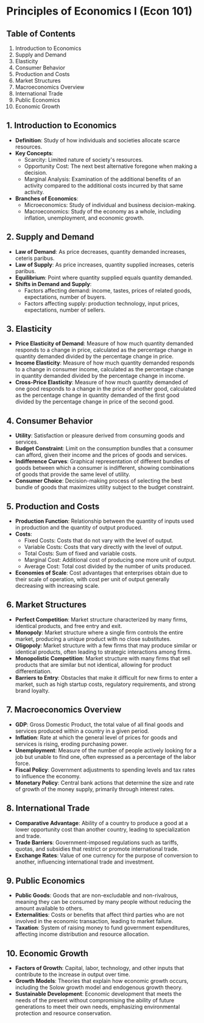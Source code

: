 # Principles of Economics I (Econ 101)

## Table of Contents
1. Introduction to Economics
2. Supply and Demand
3. Elasticity
4. Consumer Behavior
5. Production and Costs
6. Market Structures
7. Macroeconomics Overview
8. International Trade
9. Public Economics
10. Economic Growth

## 1. Introduction to Economics
- **Definition**: Study of how individuals and societies allocate scarce resources.
- **Key Concepts**:
    - Scarcity: Limited nature of society's resources.
    - Opportunity Cost: The next best alternative foregone when making a decision.
    - Marginal Analysis: Examination of the additional benefits of an activity compared to the additional costs incurred by that same activity.
- **Branches of Economics**:
    - Microeconomics: Study of individual and business decision-making.
    - Macroeconomics: Study of the economy as a whole, including inflation, unemployment, and economic growth.

## 2. Supply and Demand
- **Law of Demand**: As price decreases, quantity demanded increases, ceteris paribus.
- **Law of Supply**: As price increases, quantity supplied increases, ceteris paribus.
- **Equilibrium**: Point where quantity supplied equals quantity demanded.
- **Shifts in Demand and Supply**:
    - Factors affecting demand: income, tastes, prices of related goods, expectations, number of buyers.
    - Factors affecting supply: production technology, input prices, expectations, number of sellers.

## 3. Elasticity
- **Price Elasticity of Demand**: Measure of how much quantity demanded responds to a change in price, calculated as the percentage change in quantity demanded divided by the percentage change in price.
- **Income Elasticity**: Measure of how much quantity demanded responds to a change in consumer income, calculated as the percentage change in quantity demanded divided by the percentage change in income.
- **Cross-Price Elasticity**: Measure of how much quantity demanded of one good responds to a change in the price of another good, calculated as the percentage change in quantity demanded of the first good divided by the percentage change in price of the second good.

## 4. Consumer Behavior
- **Utility**: Satisfaction or pleasure derived from consuming goods and services.
- **Budget Constraint**: Limit on the consumption bundles that a consumer can afford, given their income and the prices of goods and services.
- **Indifference Curves**: Graphical representation of different bundles of goods between which a consumer is indifferent, showing combinations of goods that provide the same level of utility.
- **Consumer Choice**: Decision-making process of selecting the best bundle of goods that maximizes utility subject to the budget constraint.

## 5. Production and Costs
- **Production Function**: Relationship between the quantity of inputs used in production and the quantity of output produced.
- **Costs**:
    - Fixed Costs: Costs that do not vary with the level of output.
    - Variable Costs: Costs that vary directly with the level of output.
    - Total Costs: Sum of fixed and variable costs.
    - Marginal Cost: Additional cost of producing one more unit of output.
    - Average Cost: Total cost divided by the number of units produced.
- **Economies of Scale**: Cost advantages that enterprises obtain due to their scale of operation, with cost per unit of output generally decreasing with increasing scale.

## 6. Market Structures
- **Perfect Competition**: Market structure characterized by many firms, identical products, and free entry and exit.
- **Monopoly**: Market structure where a single firm controls the entire market, producing a unique product with no close substitutes.
- **Oligopoly**: Market structure with a few firms that may produce similar or identical products, often leading to strategic interactions among firms.
- **Monopolistic Competition**: Market structure with many firms that sell products that are similar but not identical, allowing for product differentiation.
- **Barriers to Entry**: Obstacles that make it difficult for new firms to enter a market, such as high startup costs, regulatory requirements, and strong brand loyalty.

## 7. Macroeconomics Overview
- **GDP**: Gross Domestic Product, the total value of all final goods and services produced within a country in a given period.
- **Inflation**: Rate at which the general level of prices for goods and services is rising, eroding purchasing power.
- **Unemployment**: Measure of the number of people actively looking for a job but unable to find one, often expressed as a percentage of the labor force.
- **Fiscal Policy**: Government adjustments to spending levels and tax rates to influence the economy.
- **Monetary Policy**: Central bank actions that determine the size and rate of growth of the money supply, primarily through interest rates.

## 8. International Trade
- **Comparative Advantage**: Ability of a country to produce a good at a lower opportunity cost than another country, leading to specialization and trade.
- **Trade Barriers**: Government-imposed regulations such as tariffs, quotas, and subsidies that restrict or promote international trade.
- **Exchange Rates**: Value of one currency for the purpose of conversion to another, influencing international trade and investment.

## 9. Public Economics
- **Public Goods**: Goods that are non-excludable and non-rivalrous, meaning they can be consumed by many people without reducing the amount available to others.
- **Externalities**: Costs or benefits that affect third parties who are not involved in the economic transaction, leading to market failure.
- **Taxation**: System of raising money to fund government expenditures, affecting income distribution and resource allocation.

## 10. Economic Growth
- **Factors of Growth**: Capital, labor, technology, and other inputs that contribute to the increase in output over time.
- **Growth Models**: Theories that explain how economic growth occurs, including the Solow growth model and endogenous growth theory.
- **Sustainable Development**: Economic development that meets the needs of the present without compromising the ability of future generations to meet their own needs, emphasizing environmental protection and resource conservation.

